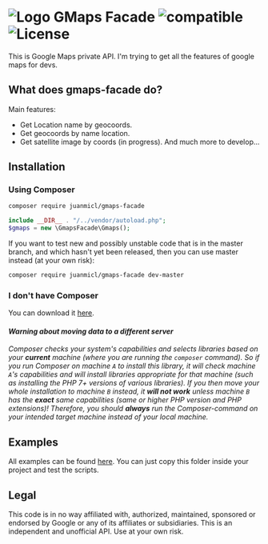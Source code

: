 # ![Logo](https://i.imgur.com/ZhpGXZK.png) GMaps Facade ![compatible](https://img.shields.io/badge/PHP%207-Compatible-brightgreen.svg) ![License](https://poser.pugx.org/juanmicl/gmaps-facade/license)
This is Google Maps private API. I'm trying to get all the features of google maps for devs.
## What does gmaps-facade do?
Main features:
- Get Location name by geocoords.
- Get geocoords by name location.
- Get satellite image by coords (in progress).
And much more to develop...
## Installation
### Using Composer
```sh
composer require juanmicl/gmaps-facade
```
```php
include __DIR__ . "/../vendor/autoload.php";
$gmaps = new \GmapsFacade\Gmaps();
```
If you want to test new and possibly unstable code that is in the master branch, and which hasn't yet been released, then you can use master instead (at your own risk):
```sh
composer require juanmicl/gmaps-facade dev-master
```
### I don't have Composer
You can download it [here](https://getcomposer.org/download/).
#### _Warning about moving data to a different server_
_Composer checks your system's capabilities and selects libraries based on your **current** machine (where you are running the `composer` command). So if you run Composer on machine `A` to install this library, it will check machine `A`'s capabilities and will install libraries appropriate for that machine (such as installing the PHP 7+ versions of various libraries). If you then move your whole installation to machine `B` instead, it **will not work** unless machine `B` has the **exact** same capabilities (same or higher PHP version and PHP extensions)! Therefore, you should **always** run the Composer-command on your intended target machine instead of your local machine._
## Examples
All examples can be found [here](https://github.com/juanmicl/gmaps-facade/tree/master/examples).
You can just copy this folder inside your project and test the scripts.
## Legal
This code is in no way affiliated with, authorized, maintained, sponsored or endorsed by Google or any of its affiliates or subsidiaries. This is an independent and unofficial API. Use at your own risk.
